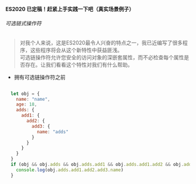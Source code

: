 #### ES2020 已定稿！赶紧上手实践一下吧（真实场景例子）

###### 可选链式操作符

> 对我个人来说，这是ES2020最令人兴奋的特点之一，我已近编写了很多程序，这些程序将会从这个新特性中获益匪浅。      
可选链操作符允许您安全的访问对象的深嵌套属性，而不必检查每个属性是否存在。让我们看看这个特性对我们有什么帮助。


-  拥有可选链操作符之前

```js
  
  let obj = {
    name: "name",
    age: 18,
    adds: {
      add1: {
        add2: {
          add3: {
            name: "adds"
          }
        }
      }
    }
  }
  if (obj && obj.adds && obj.adds.add1 && obj.adds.add1.add2 && obj.adds.add1.add2.add3 && obj.adds.add1.add2.add3.name) {
    console.log(obj.adds.add1.add2.add3.name)
  }
  
  
```

